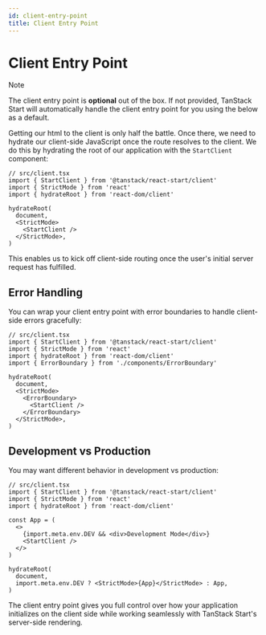 ```yaml
---
id: client-entry-point
title: Client Entry Point
---
```


# Client Entry Point

> [!NOTE]
> The client entry point is **optional** out of the box. If not provided, TanStack Start will automatically handle the client entry point for you using the below as a default.

Getting our html to the client is only half the battle. Once there, we need to hydrate our client-side JavaScript once the route resolves to the client. We do this by hydrating the root of our application with the `StartClient` component:

```tsx
// src/client.tsx
import { StartClient } from '@tanstack/react-start/client'
import { StrictMode } from 'react'
import { hydrateRoot } from 'react-dom/client'

hydrateRoot(
  document,
  <StrictMode>
    <StartClient />
  </StrictMode>,
)
```

This enables us to kick off client-side routing once the user's initial server request has fulfilled.

## Error Handling

You can wrap your client entry point with error boundaries to handle client-side errors gracefully:

```tsx
// src/client.tsx
import { StartClient } from '@tanstack/react-start/client'
import { StrictMode } from 'react'
import { hydrateRoot } from 'react-dom/client'
import { ErrorBoundary } from './components/ErrorBoundary'

hydrateRoot(
  document,
  <StrictMode>
    <ErrorBoundary>
      <StartClient />
    </ErrorBoundary>
  </StrictMode>,
)
```

## Development vs Production

You may want different behavior in development vs production:

```tsx
// src/client.tsx
import { StartClient } from '@tanstack/react-start/client'
import { StrictMode } from 'react'
import { hydrateRoot } from 'react-dom/client'

const App = (
  <>
    {import.meta.env.DEV && <div>Development Mode</div>}
    <StartClient />
  </>
)

hydrateRoot(
  document,
  import.meta.env.DEV ? <StrictMode>{App}</StrictMode> : App,
)
```

The client entry point gives you full control over how your application initializes on the client side while working seamlessly with TanStack Start's server-side rendering.
